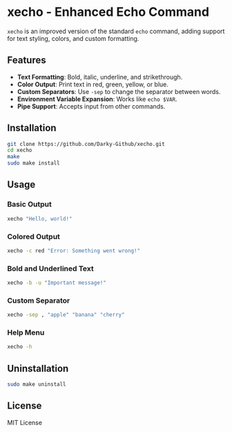 # xecho - Enhanced Echo Command

`xecho` is an improved version of the standard `echo` command, adding support for text styling, colors, and custom formatting.

## Features

- **Text Formatting**: Bold, italic, underline, and strikethrough.
- **Color Output**: Print text in red, green, yellow, or blue.
- **Custom Separators**: Use `-sep` to change the separator between words.
- **Environment Variable Expansion**: Works like `echo $VAR`.
- **Pipe Support**: Accepts input from other commands.

## Installation

```sh
git clone https://github.com/Darky-Github/xecho.git
cd xecho
make
sudo make install
```

## Usage

### Basic Output
```sh
xecho "Hello, world!"
```

### Colored Output
```sh
xecho -c red "Error: Something went wrong!"
```

### Bold and Underlined Text
```sh
xecho -b -u "Important message!"
```

### Custom Separator
```sh
xecho -sep , "apple" "banana" "cherry"
```

### Help Menu
```sh
xecho -h
```

## Uninstallation
```sh
sudo make uninstall
```

## License
MIT License
